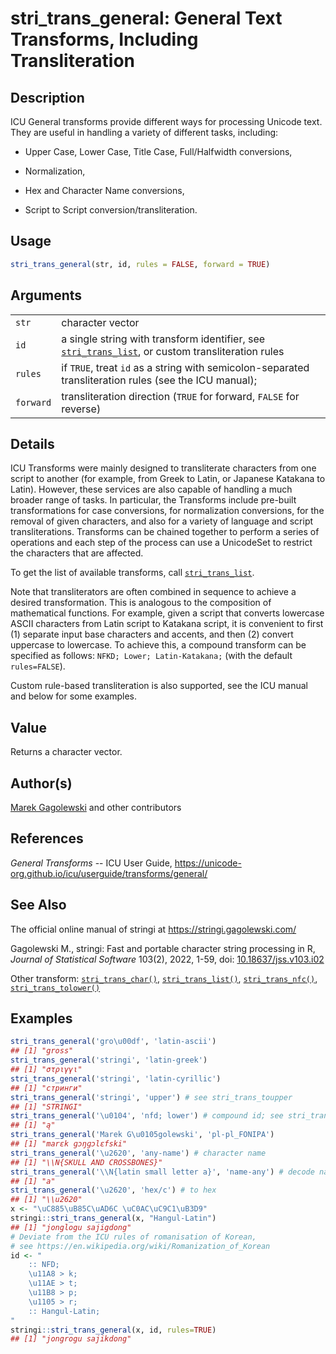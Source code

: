 # stri_trans_general: General Text Transforms, Including Transliteration

## Description

<span class="pkg">ICU</span> General transforms provide different ways for processing Unicode text. They are useful in handling a variety of different tasks, including:

-   Upper Case, Lower Case, Title Case, Full/Halfwidth conversions,

-   Normalization,

-   Hex and Character Name conversions,

-   Script to Script conversion/transliteration.

## Usage

``` r
stri_trans_general(str, id, rules = FALSE, forward = TRUE)
```

## Arguments

|           |                                                                                                                                 |
|-----------|---------------------------------------------------------------------------------------------------------------------------------|
| `str`     | character vector                                                                                                                |
| `id`      | a single string with transform identifier, see [`stri_trans_list`](stri_trans_list.md), or custom transliteration rules         |
| `rules`   | if `TRUE`, treat `id` as a string with semicolon-separated transliteration rules (see the <span class="pkg">ICU</span> manual); |
| `forward` | transliteration direction (`TRUE` for forward, `FALSE` for reverse)                                                             |

## Details

<span class="pkg">ICU</span> Transforms were mainly designed to transliterate characters from one script to another (for example, from Greek to Latin, or Japanese Katakana to Latin). However, these services are also capable of handling a much broader range of tasks. In particular, the Transforms include pre-built transformations for case conversions, for normalization conversions, for the removal of given characters, and also for a variety of language and script transliterations. Transforms can be chained together to perform a series of operations and each step of the process can use a UnicodeSet to restrict the characters that are affected.

To get the list of available transforms, call [`stri_trans_list`](stri_trans_list.md).

Note that transliterators are often combined in sequence to achieve a desired transformation. This is analogous to the composition of mathematical functions. For example, given a script that converts lowercase ASCII characters from Latin script to Katakana script, it is convenient to first (1) separate input base characters and accents, and then (2) convert uppercase to lowercase. To achieve this, a compound transform can be specified as follows: `NFKD; Lower; Latin-Katakana;` (with the default `rules=FALSE`).

Custom rule-based transliteration is also supported, see the <span class="pkg">ICU</span> manual and below for some examples.

## Value

Returns a character vector.

## Author(s)

[Marek Gagolewski](https://www.gagolewski.com/) and other contributors

## References

*General Transforms* -- ICU User Guide, <https://unicode-org.github.io/icu/userguide/transforms/general/>

## See Also

The official online manual of <span class="pkg">stringi</span> at <https://stringi.gagolewski.com/>

Gagolewski M., <span class="pkg">stringi</span>: Fast and portable character string processing in R, *Journal of Statistical Software* 103(2), 2022, 1-59, doi: [10.18637/jss.v103.i02](https://doi.org/10.18637/jss.v103.i02)

Other transform: [`stri_trans_char()`](stri_trans_char.md), [`stri_trans_list()`](stri_trans_list.md), [`stri_trans_nfc()`](stri_trans_nf.md), [`stri_trans_tolower()`](stri_trans_casemap.md)

## Examples




```r
stri_trans_general('gro\u00df', 'latin-ascii')
## [1] "gross"
stri_trans_general('stringi', 'latin-greek')
## [1] "στριγγι"
stri_trans_general('stringi', 'latin-cyrillic')
## [1] "стринги"
stri_trans_general('stringi', 'upper') # see stri_trans_toupper
## [1] "STRINGI"
stri_trans_general('\u0104', 'nfd; lower') # compound id; see stri_trans_nfd
## [1] "ą"
stri_trans_general('Marek G\u0105golewski', 'pl-pl_FONIPA')
## [1] "marɛk ɡɔŋɡɔlɛfski"
stri_trans_general('\u2620', 'any-name') # character name
## [1] "\\N{SKULL AND CROSSBONES}"
stri_trans_general('\\N{latin small letter a}', 'name-any') # decode name
## [1] "a"
stri_trans_general('\u2620', 'hex/c') # to hex
## [1] "\\u2620"
x <- "\uC885\uB85C\uAD6C \uC0AC\uC9C1\uB3D9"
stringi::stri_trans_general(x, "Hangul-Latin")
## [1] "jonglogu sajigdong"
# Deviate from the ICU rules of romanisation of Korean,
# see https://en.wikipedia.org/wiki/Romanization_of_Korean
id <- "
    :: NFD;
    \u11A8 > k;
    \u11AE > t;
    \u11B8 > p;
    \u1105 > r;
    :: Hangul-Latin;
"
stringi::stri_trans_general(x, id, rules=TRUE)
## [1] "jongrogu sajikdong"
```
